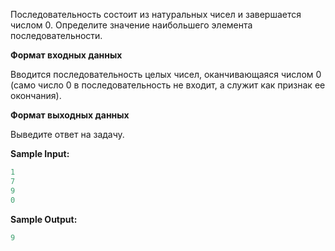 Последовательность состоит из натуральных чисел и завершается числом 0. Определите значение наибольшего элемента последовательности.

**Формат входных данных**

Вводится последовательность целых чисел, оканчивающаяся числом 0 (само число 0 в последовательность не входит, а служит как признак ее окончания).

**Формат выходных данных**

Выведите ответ на задачу.

**Sample Input:**

```cpp
1
7
9
0
```


**Sample Output:**

```cpp
9
```


